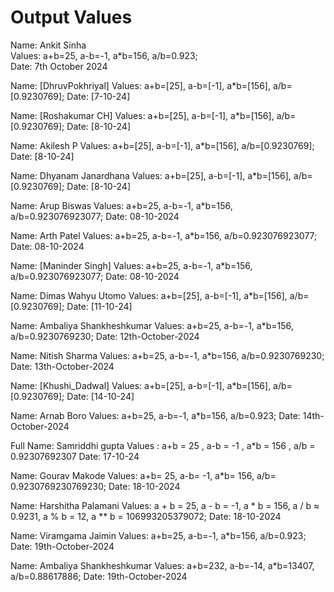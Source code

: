# Output Values

Name: Ankit Sinha  
Values: a+b=25, a-b=-1, a*b=156, a/b=0.923;  
Date: 7th October 2024  

Name: [DhruvPokhriyal]
Values: a+b=[25], a-b=[-1], a\*b=[156], a/b=[0.9230769];
Date: [7-10-24]


Name: [Roshakumar CH]
Values: a+b=[25], a-b=[-1], a\*b=[156], a/b=[0.9230769];
Date: [8-10-24]

Name: Akilesh P
Values: a+b=[25], a-b=[-1], a\*b=[156], a/b=[0.9230769];
Date: [8-10-24]

Name: Dhyanam Janardhana
Values: a+b=[25], a-b=[-1], a\*b=[156], a/b=[0.9230769];
Date: [8-10-24]

Name: Arup Biswas
Values: a+b=25, a-b=-1, a*b=156, a/b=0.923076923077;
Date: 08-10-2024

Name: Arth Patel
Values: a+b=25, a-b=-1, a*b=156, a/b=0.923076923077;
Date: 08-10-2024


Name: [Maninder Singh]
Values: a+b=25, a-b=-1, a*b=156, a/b=0.923076923077;
Date: 08-10-2024

Name: Dimas Wahyu Utomo
Values: a+b=[25], a-b=[-1], a\*b=[156], a/b=[0.9230769];
Date: [11-10-24]

Name: Ambaliya Shankheshkumar
Values: a+b=25, a-b=-1, a*b=156, a/b=0.9230769230;
Date: 12th-October-2024

Name: Nitish Sharma
Values: a+b=25, a-b=-1, a*b=156, a/b=0.9230769230;
Date: 13th-October-2024

Name: [Khushi_Dadwal]
Values: a+b=[25], a-b=[-1], a\*b=[156], a/b=[0.9230769];
Date: [14-10-24]

Name: Arnab Boro
Values: a+b=25, a-b=-1, a*b=156, a/b=0.923;
Date: 14th-October-2024

Full Name: Samriddhi gupta 
Values : a+b = 25 , a-b = -1 , a*b = 156 , a/b = 0.92307692307
Date: 17-10-24

Name: Gourav Makode
Values: a+b= 25, a-b= -1, a*b= 156, a/b= 0.9230769230769230;
Date: 18-10-2024

Name: Harshitha Palamani
Values: a + b = 25, a - b = -1, a * b = 156, a / b ≈ 0.9231, a % b = 12, a ** b = 106993205379072;
Date: 18-10-2024

Name: Viramgama Jaimin
Values: a+b=25, a-b=-1, a*b=156, a/b=0.923;
Date: 19th-October-2024

Name: Ambaliya Shankheshkumar
Values: a+b=232, a-b=-14, a*b=13407, a/b=0.88617886;
Date: 19th-October-2024
